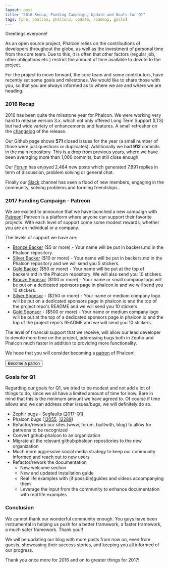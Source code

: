 ```yaml
---
layout: post
title: "2016 Recap, Funding Campaign, Update and Goals for Q1"
tags: [php, phalcon, phalcon3, update, roadmap, goals]
---
```

Greetings everyone!

As an open source project, Phalcon relies on the contributions of developers throughout the globe, as well as the investment of personal time from the core team. Due to this, it is often that other factors (regular job, other obligations etc.) restrict the amount of time available to devote to the project. 
 
For the project to move forward, the core team and some contributors, have recently set some goals and milestones. We would like to share those with you, so that you are always informed as to where we are and where we are heading.

<!--more-->
### 2016 Recap

2016 has been quite the milestone year for Phalcon. We were working very hard to release version 3.x. which not only offered Long Term Support (LTS) but had wide variety of enhancements and features. A small refresher on the [changelog](https://github.com/phalcon/cphalcon/releases/tag/v3.0.0) of the release.

Our Github page shows **571** closed issues for the year (a small number of those were just questions or duplicates). Additionally we had **912** commits in the main repository. This is a drop from previous years, where we have been averaging more than 1,000 commits, but still close enough
 
Our [Forum](https://forum.phalcon.io) has enjoyed 2,484 new posts which generated 7,891 replies in term of discussion, problem solving or general chat. 

Finally our [Slack](https://phalconchats.slack.com/messages/general/) channel has seen a flood of new members, engaging in the community, solving problems and forming friendships.

### 2017 Funding Campaign - Patreon

We are excited to announce that we have launched a new campaign with [Patreon](https://www.patreon.com/phalcon)! Patreon is a platform where anyone can support their favorite projects. With each level of support come some modest rewards, whether you are an individual or a company.  

The levels of support we have are:

* [Bronze Backer](https://www.patreon.com/bePatron?u=4653615&rid=1221352) ($5 or more) - Your name will be put in backers.md in the Phalcon repository.
* [Silver Backer](https://www.patreon.com/bePatron?u=4653615&rid=1185010) ($10 or more) - Your name will be put in backers.md in the Phalcon repository and we will send you 5 stickers.
* [Gold Backer](https://www.patreon.com/bePatron?u=4653615&rid=1204241) ($50 or more) - Your name will be put at the top of backers.md in the Phalcon repository. We will also send you 10 stickers.
* [Bronze Sponsor](https://www.patreon.com/bePatron?u=4653615&rid=1204282) ($100 or more) - Your name or small company logo will be put on a dedicated sponsors page in phalcon.io and we will send you 10 stickers. 
* [Silver Sponsor](https://www.patreon.com/bePatron?u=4653615&rid=1204296) - ($250 or more) - Your name or medium company logo will be put on a dedicated sponsors page in phalcon.io and the top of the project repo's README and we will send you 10 stickers.
* [Gold Sponsor](https://www.patreon.com/bePatron?u=4653615&rid=1205385) - ($500 or more) - Your name or medium company logo will be put at the top of a dedicated sponsors page in phalcon.io and the top of the project repo's README and we will send you 10 stickers.

The level of financial support that we receive, will allow our lead developer to devote more time on the project, addressing bugs both in Zephir and Phalcon much faster in addition to providing more functionality.

We hope that you will consider becoming a [patron](https://www.patreon.com/bePatron?u=4653615) of Phalcon!

<a href="https://phalcon.io/fund">
    <button class="btn button-small btn-danger">
        Become a patron
    </button>
</a>

### Goals for Q1

Regarding our goals for Q1, we tried to be modest and not add a lot of things to do, since we all have a limited amount of time for now. Bare in mind that this is the minimum amount we have agreed to. Of course if time allows and we can address other issues/bugs, we will definitely do so. 

* Zephir bugs - Segfaults ([2017-Q1](https://github.com/phalcon/zephir/milestone/1))
* Phalcon bugs ([12055](https://github.com/phalcon/cphalcon/issues/12055), [12289](https://github.com/phalcon/cphalcon/issues/12289))
* Refactor/rework our sites (www, forum, builtwith, blog) to allow for patreons to be recognized
* Convert github:phalcon to an organization
* Migrate all the relevant github:phalcon repositories to the new organization
* Much more aggressive social media strategy to keep our community informed and reach out to new users
* Refactor/rework the documentation
    * New welcome section
    * New and updated installation guide
    * Real life examples with (if possible)guides and videos accompanying them
    * Leverage the input from the community to enhance documentation with real life examples
				
### Conclusion

We cannot thank our wonderful community enough. You guys have been instrumental in helping us push for a better framework, a faster framework, a much safer framework. Thank you!!

We will be updating our blog with more posts from now on, even from guests, showcasing their success stories, and keeping you all informed of our progress.

Thank you once more for 2016 and on to greater things for 2017!

